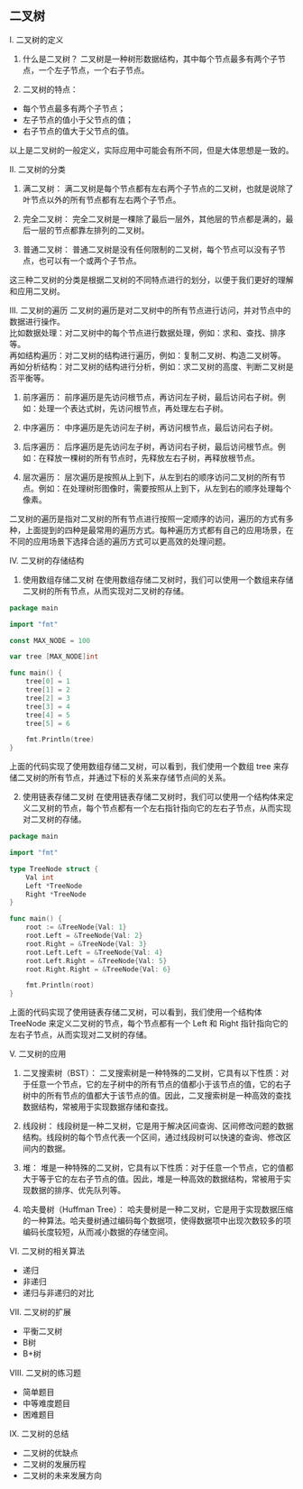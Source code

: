 
## 二叉树
I. 二叉树的定义
1. 什么是二叉树？
二叉树是一种树形数据结构，其中每个节点最多有两个子节点，一个左子节点，一个右子节点。

2. 二叉树的特点：
- 每个节点最多有两个子节点；
- 左子节点的值小于父节点的值；
- 右子节点的值大于父节点的值。

以上是二叉树的一般定义，实际应用中可能会有所不同，但是大体思想是一致的。


II. 二叉树的分类
1. 满二叉树：
满二叉树是每个节点都有左右两个子节点的二叉树，也就是说除了叶节点以外的所有节点都有左右两个子节点。

2. 完全二叉树：
完全二叉树是一棵除了最后一层外，其他层的节点都是满的，最后一层的节点都靠左排列的二叉树。

3. 普通二叉树：
普通二叉树是没有任何限制的二叉树，每个节点可以没有子节点，也可以有一个或两个子节点。

这三种二叉树的分类是根据二叉树的不同特点进行的划分，以便于我们更好的理解和应用二叉树。


III. 二叉树的遍历
二叉树的遍历是对二叉树中的所有节点进行访问，并对节点中的数据进行操作。  
比如数据处理：对二叉树中的每个节点进行数据处理，例如：求和、查找、排序等。  
再如结构遍历：对二叉树的结构进行遍历，例如：复制二叉树、构造二叉树等。  
再如分析结构：对二叉树的结构进行分析，例如：求二叉树的高度、判断二叉树是否平衡等。  

1. 前序遍历：
前序遍历是先访问根节点，再访问左子树，最后访问右子树。例如：处理一个表达式树，先访问根节点，再处理左右子树。

2. 中序遍历：
中序遍历是先访问左子树，再访问根节点，最后访问右子树。

3. 后序遍历：
后序遍历是先访问左子树，再访问右子树，最后访问根节点。例如：在释放一棵树的所有节点时，先释放左右子树，再释放根节点。

4. 层次遍历：
层次遍历是按照从上到下，从左到右的顺序访问二叉树的所有节点。例如：在处理树形图像时，需要按照从上到下，从左到右的顺序处理每个像素。

二叉树的遍历是指对二叉树的所有节点进行按照一定顺序的访问，遍历的方式有多种，上面提到的四种是最常用的遍历方式。每种遍历方式都有自己的应用场景，在不同的应用场景下选择合适的遍历方式可以更高效的处理问题。


IV. 二叉树的存储结构
1. 使用数组存储二叉树
在使用数组存储二叉树时，我们可以使用一个数组来存储二叉树的所有节点，从而实现对二叉树的存储。
```go
package main

import "fmt"

const MAX_NODE = 100

var tree [MAX_NODE]int

func main() {
    tree[0] = 1
    tree[1] = 2
    tree[2] = 3
    tree[3] = 4
    tree[4] = 5
    tree[5] = 6

    fmt.Println(tree)
}
```
上面的代码实现了使用数组存储二叉树，可以看到，我们使用一个数组 tree 来存储二叉树的所有节点，并通过下标的关系来存储节点间的关系。

2. 使用链表存储二叉树
在使用链表存储二叉树时，我们可以使用一个结构体来定义二叉树的节点，每个节点都有一个左右指针指向它的左右子节点，从而实现对二叉树的存储。
```go
package main

import "fmt"

type TreeNode struct {
    Val int
    Left *TreeNode
    Right *TreeNode
}

func main() {
    root := &TreeNode{Val: 1}
    root.Left = &TreeNode{Val: 2}
    root.Right = &TreeNode{Val: 3}
    root.Left.Left = &TreeNode{Val: 4}
    root.Left.Right = &TreeNode{Val: 5}
    root.Right.Right = &TreeNode{Val: 6}

    fmt.Println(root)
}
```
上面的代码实现了使用链表存储二叉树，可以看到，我们使用一个结构体 TreeNode 来定义二叉树的节点，每个节点都有一个 Left 和 Right 指针指向它的左右子节点，从而实现对二叉树的存储。


V. 二叉树的应用
1. 二叉搜索树（BST）：
二叉搜索树是一种特殊的二叉树，它具有以下性质：对于任意一个节点，它的左子树中的所有节点的值都小于该节点的值，它的右子树中的所有节点的值都大于该节点的值。因此，二叉搜索树是一种高效的查找数据结构，常被用于实现数据存储和查找。

2. 线段树：
线段树是一种二叉树，它是用于解决区间查询、区间修改问题的数据结构。线段树的每个节点代表一个区间，通过线段树可以快速的查询、修改区间内的数据。

3. 堆：
堆是一种特殊的二叉树，它具有以下性质：对于任意一个节点，它的值都大于等于它的左右子节点的值。因此，堆是一种高效的数据结构，常被用于实现数据的排序、优先队列等。

4. 哈夫曼树（Huffman Tree）：
哈夫曼树是一种二叉树，它是用于实现数据压缩的一种算法。哈夫曼树通过编码每个数据项，使得数据项中出现次数较多的项编码长度较短，从而减小数据的存储空间。


VI. 二叉树的相关算法
   - 递归
   - 非递归
   - 递归与非递归的对比

VII. 二叉树的扩展
   - 平衡二叉树
   - B树
   - B+树

VIII. 二叉树的练习题
   - 简单题目
   - 中等难度题目
   - 困难题目

IX. 二叉树的总结
   - 二叉树的优缺点
   - 二叉树的发展历程
   - 二叉树的未来发展方向


